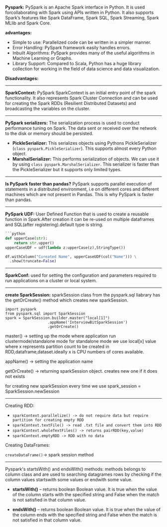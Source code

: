 **Pyspark:** PySpark is an Apache Spark interface in Python. It is used forcollaborating with Spark using APIs written in Python. It also supports Spark’s features like Spark DataFrame, Spark SQL, Spark Streaming, Spark MLlib and Spark Core.

**advantages:**

* Simple to use: Parallelized code can be written in a simpler manner.
* Error Handling: PySpark framework easily handles errors.
* Inbuilt Algorithms: PySpark provides many of the useful algorithms in Machine Learning or Graphs.
* Library Support: Compared to Scala, Python has a huge library collection for working in the field of data science and data visualization.

**Disadvantages:**

---

**SparkContext:** PySpark SparkContext is an initial entry point of the spark functionality. It also represents Spark Cluster Connection and can be used for creating the Spark RDDs (Resilient Distributed Datasets) and broadcasting the variables on the cluster.

---

**PySpark serializers:** The serialization process is used to conduct performance tuning on Spark. The data sent or received over the network to the disk or memory should be persisted.

* **PickleSerializer:** This serializes objects using Pythons PickleSerializer (`class pyspark.PickleSerializer`). This supports almost every Python object.
* **MarshalSerializer:** This performs serialization of objects. We can use it by using `class pyspark.MarshalSerializer`. This serializer is faster than the PickleSerializer but it supports only limited types.

---

**Is PySpark faster than pandas?** PySpark supports parallel execution of statements in a distributed environment, i.e on different cores and different machines which are not present in Pandas. This is why PySpark is faster than pandas.

---

**PySpark UDF:** User Defined Function that is used to create a reusable function in Spark.After creation it can be re-used on multiple dataframes and SQL(after registering).default type is string.

```python
```python
def upperCase(str):
    return str.upper()
upperCaseUDF = udf(lambda z:upperCase(z),StringType())   

df.withColumn("Cureated Name", upperCaseUDF(col("Name"))) \
  .show(truncate=False)
```

---

**SparkConf:** used for setting the configuration and parameters required to run applications on a cluster or local system.

---

**create SparkSession:** sparkSession class from the pyspark.sql liabrary has the getOrCreate() method which creates new sparkSession.

```python-
import pyspark
from pyspark.sql import SparkSession
spark = SparkSession.builder.master("local[1]") 
                   .appName('InterviewBitSparkSession') 
                   .getOrCreate()
```

master() -> setting up the mode where application run clustermode/standalone mode for standalone mode we use local[x] value where x represents partition count to be created in RDD,dataframe,dataset.ideally x is CPU numbers of cores available.

appName() -> setting the application name

getOrCreate() -> returning sparkSession object. creates new one if it does not exists

for creating new sparkSession every time we use spark_session = SparkSession.newSession

---

Creating RDD:

* `sparkContext.parallelize() -> do not require data but require partition for creating empty RDD`
* `sparkContext.textFile() -> read .txt file and convert them into RDD`
* `sparkContext.wholeTextFiles() -> returns pairRDD(key,value)`
* `sparkContext.emptyRDD -> RDD with no data`

Creating DataFrames:

`createDataFrame()`-> spark session method

---

Pyspark's startsWith() and endsWith() methods: methods belongs to column class and are used to searching datagrames rows by checking if the column values startswith some values or endwith some value.

* **startsWith()** – returns boolean Boolean value. It is true when the value of the column starts with the specified string and False when the match is not satisfied in that column value.

* **endsWith()** – returns boolean Boolean value. It is true when the value of the column ends with the specified string and False when the match is not satisfied in that column value.
